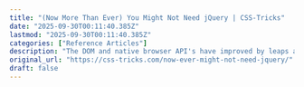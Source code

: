 ```yaml
---
title: "(Now More Than Ever) You Might Not Need jQuery | CSS-Tricks"
date: "2025-09-30T00:11:40.385Z"
lastmod: "2025-09-30T00:11:40.385Z"
categories: ["Reference Articles"]
description: "The DOM and native browser API's have improved by leaps and bounds since jQuery's release all the way back in 2006. People have been writing \"You Might Not"
original_url: "https://css-tricks.com/now-ever-might-not-need-jquery/"
draft: false
---
```

